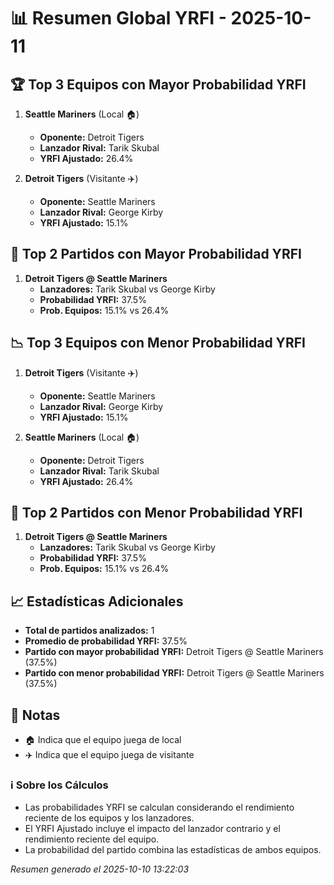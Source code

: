 # 📊 Resumen Global YRFI - 2025-10-11

## 🏆 Top 3 Equipos con Mayor Probabilidad YRFI

1. **Seattle Mariners** (Local 🏠)
   - **Oponente:** Detroit Tigers
   - **Lanzador Rival:** Tarik Skubal
   - **YRFI Ajustado:** 26.4%

2. **Detroit Tigers** (Visitante ✈️)
   - **Oponente:** Seattle Mariners
   - **Lanzador Rival:** George Kirby
   - **YRFI Ajustado:** 15.1%

## 🎯 Top 2 Partidos con Mayor Probabilidad YRFI

1. **Detroit Tigers @ Seattle Mariners**
   - **Lanzadores:** Tarik Skubal vs George Kirby
   - **Probabilidad YRFI:** 37.5%
   - **Prob. Equipos:** 15.1% vs 26.4%

## 📉 Top 3 Equipos con Menor Probabilidad YRFI

1. **Detroit Tigers** (Visitante ✈️)
   - **Oponente:** Seattle Mariners
   - **Lanzador Rival:** George Kirby
   - **YRFI Ajustado:** 15.1%

2. **Seattle Mariners** (Local 🏠)
   - **Oponente:** Detroit Tigers
   - **Lanzador Rival:** Tarik Skubal
   - **YRFI Ajustado:** 26.4%

## 🛑 Top 2 Partidos con Menor Probabilidad YRFI

1. **Detroit Tigers @ Seattle Mariners**
   - **Lanzadores:** Tarik Skubal vs George Kirby
   - **Probabilidad YRFI:** 37.5%
   - **Prob. Equipos:** 15.1% vs 26.4%

## 📈 Estadísticas Adicionales

- **Total de partidos analizados:** 1
- **Promedio de probabilidad YRFI:** 37.5%
- **Partido con mayor probabilidad YRFI:** Detroit Tigers @ Seattle Mariners (37.5%)
- **Partido con menor probabilidad YRFI:** Detroit Tigers @ Seattle Mariners (37.5%)

## 📝 Notas

- 🏠 Indica que el equipo juega de local
- ✈️ Indica que el equipo juega de visitante

### ℹ️ Sobre los Cálculos
- Las probabilidades YRFI se calculan considerando el rendimiento reciente de los equipos y los lanzadores.
- El YRFI Ajustado incluye el impacto del lanzador contrario y el rendimiento reciente del equipo.
- La probabilidad del partido combina las estadísticas de ambos equipos.

*Resumen generado el 2025-10-10 13:22:03*